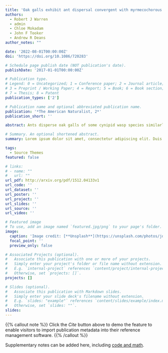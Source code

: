 ```yaml
---
title: 'Oak galls exhibit ant dispersal convergent with myrmecochorous seeds'
authors:
  - Robert J Warren
  - admin
  - Chloe Mokadam
  - John F Tooker
  - Andrew R Deans
author_notes: ""

date: '2022-08-01T00:00:00Z'
doi: 'https://doi.org/10.1086/720283'

# Schedule page publish date (NOT publication's date).
publishDate: '2017-01-01T00:00:00Z'

# Publication type.
# Legend: 0 = Uncategorized; 1 = Conference paper; 2 = Journal article;
# 3 = Preprint / Working Paper; 4 = Report; 5 = Book; 6 = Book section;
# 7 = Thesis; 8 = Patent
publication_types: ['2']

# Publication name and optional abbreviated publication name.
publication: '*The American Naturalist, 2*'
publication_short: ''

abstract: Ants disperse oak galls of some cynipid wasp species similarly to how they disperse seeds with elaiosomes. We conducted choice assays in field and laboratory settings with ant-dispersed seeds and wasp-induced galls found in ant nests and found that seed-dispersing ants retrieve these galls as they do myrmecochorous seeds. We also conducted manipulative experiments in which we removed the putative ant-attracting appendages (“kapéllos”) from galls and found that ants are specifically attracted to kapéllos. Finally, we compared the chemical composition and histology of ant-attracting appendages on seeds and galls and found that they both have similar fatty acid compositions as well as morphology. We also observed seed-dispersing ants retrieving oak galls to their nests and rodents and birds consuming oak galls that were not retrieved by ants. These results suggest convergence in ant-mediated dispersal between myrmecochorous seeds and oak galls. Based on our observations, a protective advantage for galls retrieved to ant nests seems a more likely benefit than dispersal distance, as has also been suggested for myrmecochorous seeds. These results require reconsideration of established ant-plant research assumptions, as ant-mediated seed and gall dispersal appear strongly convergent and galls may be far more abundant in eastern North American deciduous forests than myrmecochorous seeds.

# Summary. An optional shortened abstract.
summary: Lorem ipsum dolor sit amet, consectetur adipiscing elit. Duis posuere tellus ac convallis placerat. Proin tincidunt magna sed ex sollicitudin condimentum.

tags:
  - Source Themes
featured: false

# links:
# - name: ""
#   url: ""
url_pdf: http://arxiv.org/pdf/1512.04133v1
url_code: ''
url_dataset: ''
url_poster: ''
url_project: ''
url_slides: ''
url_source: ''
url_video: ''

# Featured image
# To use, add an image named `featured.jpg/png` to your page's folder.
image:
  caption: 'Image credit: [**Unsplash**](https://unsplash.com/photos/jdD8gXaTZsc)'
  focal_point: ''
  preview_only: false

# Associated Projects (optional).
#   Associate this publication with one or more of your projects.
#   Simply enter your project's folder or file name without extension.
#   E.g. `internal-project` references `content/project/internal-project/index.md`.
#   Otherwise, set `projects: []`.
projects: []

# Slides (optional).
#   Associate this publication with Markdown slides.
#   Simply enter your slide deck's filename without extension.
#   E.g. `slides: "example"` references `content/slides/example/index.md`.
#   Otherwise, set `slides: ""`.
slides:
---
```


{{% callout note %}}
Click the _Cite_ button above to demo the feature to enable visitors to import publication metadata into their reference management software.
{{% /callout %}}

Supplementary notes can be added here, including [code and math](https://wowchemy.com/docs/content/writing-markdown-latex/).
